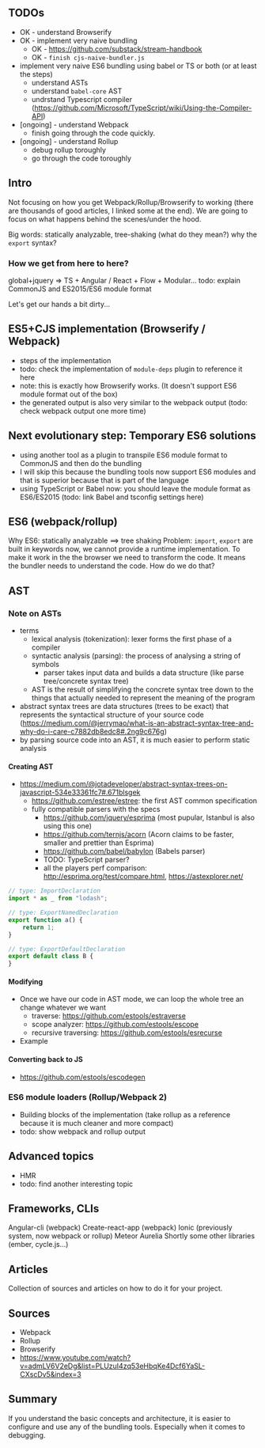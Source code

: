 ## TODOs
* OK - understand Browserify
* OK - implement very naive bundling
    * OK - https://github.com/substack/stream-handbook
    * OK - `finish cjs-naive-bundler.js`
* implement very naive ES6 bundling using babel or TS or both (or at least the steps)
    * understand ASTs
    * understand `babel-core` AST
    * undrstand Typescript compiler (https://github.com/Microsoft/TypeScript/wiki/Using-the-Compiler-API)
* [ongoing] - understand Webpack
    * finish going through the code quickly.
* [ongoing] - understand Rollup
    * debug rollup toroughly
    * go through the code toroughly

## Intro
Not focusing on how you get Webpack/Rollup/Browserify to working (there are thousands of good articles, I linked some at the end).
We are going to focus on what happens behind the scenes/under the hood.

Big words: statically analyzable, tree-shaking (what do they mean?) why the `export` syntax?


### How we get from here to here?
global+jquery => TS + Angular / React + Flow + Modular...
todo: explain CommonJS and ES2015/ES6 module format

Let's get our hands a bit dirty...

## ES5+CJS implementation (Browserify / Webpack)
* steps of the implementation
* todo: check the implementation of `module-deps` plugin to reference it here
* note: this is exactly how Browserify works. (It doesn't support ES6 module format out of the box)
* the generated output is also very similar to the webpack output (todo: check webpack output one more time)

## Next evolutionary step: Temporary ES6 solutions
* using another tool as a plugin to transpile ES6 module format to CommonJS and then do the bundling
* I will skip this because the bundling tools now support ES6 modules and that is superior because that is part of the language
* using TypeScript or Babel now: you should leave the module format as ES6/ES2015 (todo: link Babel and tsconfig settings here)

## ES6 (webpack/rollup)
Why ES6: statically analyzable ==> tree shaking
Problem: `import`, `export` are built in keywords now, we cannot provide a runtime implementation.
To make it work in the the browser we need to transform the code. It means the bundler needs to understand the code.
How do we do that?

## AST

### Note on ASTs
* terms
    * lexical analysis (tokenization): lexer forms the first phase of a compiler
    * syntactic analysis (parsing): the process of analysing a string of symbols
        * parser takes input data and builds a data structure (like parse tree/concrete syntax tree)
    * AST is the result of simplifying the concrete syntax tree down to the things that actually needed to represent the meaning of the program
* abstract syntax trees are data structures (trees to be exact) that represents the syntactical structure of your source code (https://medium.com/@jerrymao/what-is-an-abstract-syntax-tree-and-why-do-i-care-c7882db8edc8#.2ng9c676g)
* by parsing source code into an AST, it is much easier to perform static analysis

#### Creating AST
* https://medium.com/@jotadeveloper/abstract-syntax-trees-on-javascript-534e33361fc7#.671blsgek
    * https://github.com/estree/estree: the first AST common specification
    * fully compatible parsers with the specs 
        * https://github.com/jquery/esprima (most pupular, Istanbul is also using this one)
        * https://github.com/ternjs/acorn (Acorn claims to be faster, smaller and prettier than Esprima)
        * https://github.com/babel/babylon (Babels parser)
        * TODO: TypeScript parser?
        * all the players perf comparison: http://esprima.org/test/compare.html, https://astexplorer.net/

```js
// type: ImportDeclaration
import * as _ from "lodash";

// type: ExportNamedDeclaration
export function a() {
	return 1;
}

// type: ExportDefaultDeclaration
export default class B {
}

```

#### Modifying
* Once we have our code in AST mode, we can loop the whole tree an change whatever we want
    * traverse: https://github.com/estools/estraverse
    * scope analyzer: https://github.com/estools/escope
    * recursive traversing: https://github.com/estools/esrecurse
* Example

#### Converting back to JS
* https://github.com/estools/escodegen

### ES6 module loaders (Rollup/Webpack 2)
* Building blocks of the implementation (take rollup as a reference because it is much cleaner and more compact)
* todo: show webpack and rollup output


## Advanced topics
* HMR
* todo: find another interesting topic

## Frameworks, CLIs
Angular-cli (webpack)
Create-react-app (webpack)
Ionic (previously system, now webpack or rollup)
Meteor
Aurelia
Shortly some other libraries (ember, cycle.js...)

## Articles
Collection of sources and articles on how to do it for your project.

## Sources
* Webpack
* Rollup
* Browserify
* https://www.youtube.com/watch?v=admLV6V2eDg&list=PLUzuI4zq53eHbqKe4Dcf6YaSL-CXscDv5&index=3

## Summary
If you understand the basic concepts and architecture, it is easier to configure and use any of the bundling tools.
Especially when it comes to debugging.